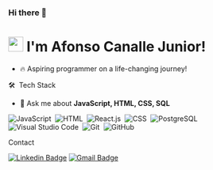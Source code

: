 ### Hi there 👋
<h1 align="left"> <img src="https://raw.githubusercontent.com/kaueMarques/kaueMarques/master/hi.gif" height="30px"> I'm Afonso Canalle Junior!</h1>

- 🔥 Aspiring programmer on a life-changing journey!

🛠 &nbsp;Tech Stack

- 💬 Ask me about **JavaScript, HTML, CSS, SQL**

![JavaScript](https://img.shields.io/badge/-JavaScript-05122A?style=flat&logo=javascript)&nbsp;
![HTML](https://img.shields.io/badge/-HTML-05122A?style=flat&logo=HTML5)&nbsp;
![React.js](https://img.shields.io/badge/-react.js-05122A?style=flat&logo=react.js)&nbsp;
![CSS](https://img.shields.io/badge/-CSS-05122A?style=flat&logo=CSS3&logoColor=1572B6)&nbsp;
![PostgreSQL](https://img.shields.io/badge/-PostgreSQL-05122A?style=flat&logo=postgresql)&nbsp;
![Visual Studio Code](https://img.shields.io/badge/-Visual%20Studio%20Code-05122A?style=flat&logo=visual-studio-code&logoColor=007ACC)&nbsp;
![Git](https://img.shields.io/badge/-Git-05122A?style=flat&logo=git)&nbsp;
![GitHub](https://img.shields.io/badge/-GitHub-05122A?style=flat&logo=github)&nbsp;

Contact

[![Linkedin Badge](https://img.shields.io/badge/-Afonso_Junior-blue?style=flat-square&logo=Linkedin&logoColor=white&link=https://www.linkedin.com/in/afonso-canalle-junior-43499293/)](https://www.linkedin.com/in/afonso-canalle-junior-43499293/) 
[![Gmail Badge](https://img.shields.io/badge/-afonso.canallejr@gmail.com-c14438?style=flat-square&logo=Gmail&logoColor=white&link=mailto:sakshamtaneja7861@gmail.com)](mailto:afonso.canallejr@gmail.com)

<!--
